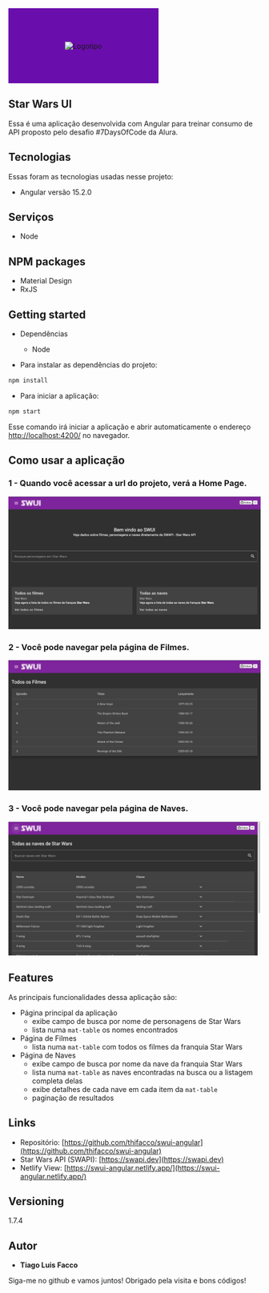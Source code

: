 <div style="width: 100%; max-width: 300px; height: 150px; background-color: #6a0dad; display: flex; align-items: center; justify-content: center;">
  <img src="https://github.com/thifacco/swui-angular/blob/master/src/assets/images/swui-logo.png" alt="Logotipo" style="max-width: 100%; max-height: 100%;">
</div>

## Star Wars UI
Essa é uma aplicação desenvolvida com Angular para treinar consumo de API proposto pelo desafio #7DaysOfCode da Alura.


## Tecnologias 

Essas foram as tecnologias usadas nesse projeto:

* Angular versão 15.2.0

## Serviços

* Node

## NPM packages

* Material Design
* RxJS

## Getting started

* Dependências
  - Node

* Para instalar as dependências do projeto:
```bash
npm install
```
  
* Para iniciar a aplicação:
```bash
npm start
```
Esse comando irá iniciar a aplicação e abrir automaticamente o endereço [http://localhost:4200/](http://localhost:4200/) no navegador.

## Como usar a aplicação

### 1 - Quando você acessar a url do projeto, verá a Home Page.

![Homepage image](https://github.com/thifacco/swui-angular/blob/master/src/assets/screenshots/home.png)

### 2 - Você pode navegar pela página de Filmes.

![movies](https://github.com/thifacco/swui-angular/blob/master/src/assets/screenshots/movies.png)

### 3 - Você pode navegar pela página de Naves.

![starships](https://github.com/thifacco/swui-angular/blob/master/src/assets/screenshots/starships.png)


## Features

As principais funcionalidades dessa aplicação são:
 - Página principal da aplicação
   - exibe campo de busca por nome de personagens de Star Wars 
   - lista numa `mat-table` os nomes encontrados
 - Página de Filmes
   - lista numa `mat-table` com todos os filmes da franquia Star Wars
 - Página de Naves
   - exibe campo de busca por nome da nave da franquia Star Wars
   - lista numa `mat-table` as naves encontradas na busca ou a listagem completa delas
   - exibe detalhes de cada nave em cada item da `mat-table`
   - paginação de resultados


## Links
  - Repositório: [https://github.com/thifacco/swui-angular](https://github.com/thifacco/swui-angular)
  - Star Wars API (SWAPI): [https://swapi.dev](https://swapi.dev)
  - Netlify View: [https://swui-angular.netlify.app/](https://swui-angular.netlify.app/)

## Versioning

1.7.4


## Autor

  * **Tiago Luis Facco** 

Siga-me no github e vamos juntos!
Obrigado pela visita e bons códigos!
